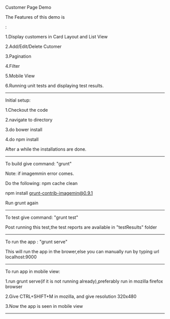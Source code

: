 Customer Page Demo



The Features of this demo is

:

1.Display customers in Card Layout and List View

2.Add/Edit/Delete Cutomer

3.Pagination

4.Filter

5.Mobile View

6.Running unit tests and displaying test results.


---------------------------------------------------------------------------------------------------
Initial setup:



1.Checkout the code

2.navigate to directory

3.do bower install

4.do npm install



After a while the installations are done.
---------------------------------------------------------------------------------------------------



To build give command: "grunt"



Note: if imagemmin error comes.

Do the following:
npm cache clean

npm install grunt-contrib-imagemin@0.9.1

Run grunt again
-------------------------------------------------------------------------------------------------



To test give command: "grunt test"


Post running this test,the test reports are available in "testResults" folder
--------------------------------------------------------------------------------------------------



To run the app : "grunt serve"



This will run the app in the brower,else you can manually run by typing url localhost:9000


---------------------------------------------------------------------------------------------------

To run app in mobile view:


1.run grunt serve(if it is not running already),preferably run in mozilla firefox browser

2.Give CTRL+SHIFT+M in mozilla, and give resolution 320x480

3.Now the app is seen in mobile view



-----------------------------------------------------------------------------------------------------